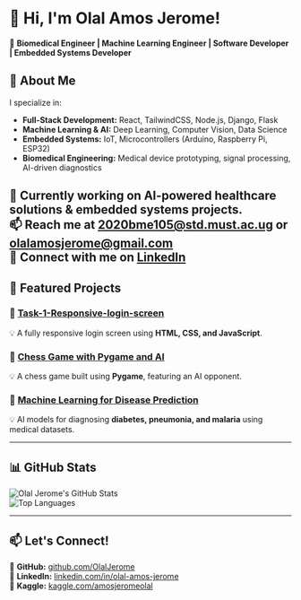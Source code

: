 # 👋 Hi, I'm Olal Amos Jerome!  
🚀 **Biomedical Engineer | Machine Learning Engineer | Software Developer | Embedded Systems Developer**  

## 🔬 About Me  
I specialize in:  
- **Full-Stack Development:** React, TailwindCSS, Node.js, Django, Flask  
- **Machine Learning & AI:** Deep Learning, Computer Vision, Data Science  
- **Embedded Systems:** IoT, Microcontrollers (Arduino, Raspberry Pi, ESP32)  
- **Biomedical Engineering:** Medical device prototyping, signal processing, AI-driven diagnostics  

🌱 Currently working on **AI-powered healthcare solutions & embedded systems projects.**  
📫 Reach me at **2020bme105@std.must.ac.ug** or **olalamosjerome@gmail.com**  
🔗 Connect with me on **[LinkedIn](https://www.linkedin.com/in/olal-amos-jerome/)**  
---
## 🚀 Featured Projects  
### 📌 [Task-1-Responsive-login-screen](https://github.com/OlalJerome/Task-1-Responsive-login-screen)  
💡 A fully responsive login screen using **HTML, CSS, and JavaScript**.  

### 📌 [Chess Game with Pygame and AI](https://github.com/OlalJerome/Chess-Game-with-Pygame-and-AI)  
💡 A chess game built using **Pygame**, featuring an AI opponent.

### 📌 [Machine Learning for Disease Prediction](https://github.com/OlalJerome/ML-Disease-Prediction)  
💡 AI models for diagnosing **diabetes, pneumonia, and malaria** using medical datasets.  

---
## 📊 GitHub Stats  
![Olal Jerome's GitHub Stats](https://github-readme-stats.vercel.app/api?username=OlalJerome&show_icons=true&theme=radical)  
![Top Languages](https://github-readme-stats.vercel.app/api/top-langs/?username=OlalJerome&layout=compact&theme=radical)  

---

## 📫 Let's Connect!  
🔗 **GitHub:** [github.com/OlalJerome](https://github.com/OlalJerome)  
🔗 **LinkedIn:** [linkedin.com/in/olal-amos-jerome](https://www.linkedin.com/in/olal-amos-jerome-bab0331a6)  
🔗 **Kaggle:** [kaggle.com/amosjeromeolal](https://www.kaggle.com/amosjeromeolal) 


